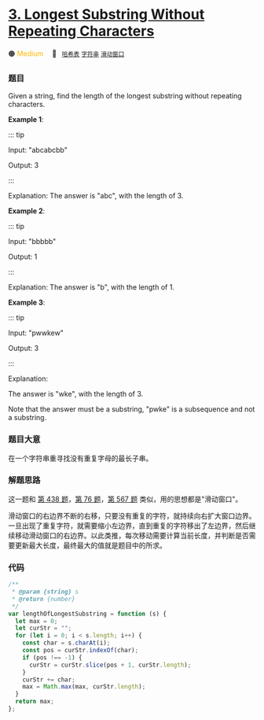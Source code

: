# [3. Longest Substring Without Repeating Characters](https://leetcode.com/problems/longest-substring-without-repeating-characters/)

🟠 <font color=#ffb800>Medium</font>&emsp; 🔖&ensp; [`哈希表`](../solution/哈希表) [`字符串`](../solution/字符串) [`滑动窗口`](../solution/滑动窗口)

### 题目

Given a string, find the length of the longest substring without repeating characters.

**Example 1**:

::: tip

Input: "abcabcbb"

Output: 3

:::

Explanation: The answer is "abc", with the length of 3.

**Example 2**:

::: tip

Input: "bbbbb"

Output: 1

:::

Explanation: The answer is "b", with the length of 1.

**Example 3**:

::: tip

Input: "pwwkew"

Output: 3

:::

Explanation:

The answer is "wke", with the length of 3.

Note that the answer must be a substring, "pwke" is a subsequence and not a substring.

### 题目大意

在一个字符串重寻找没有重复字母的最长子串。

### 解题思路

这一题和 [第 438 题](./0438.md)，[第 76 题](./0076.md)，[第 567 题](./0567.md) 类似，用的思想都是"滑动窗口"。

滑动窗口的右边界不断的右移，只要没有重复的字符，就持续向右扩大窗口边界。一旦出现了重复字符，就需要缩小左边界，直到重复的字符移出了左边界，然后继续移动滑动窗口的右边界。以此类推，每次移动需要计算当前长度，并判断是否需要更新最大长度，最终最大的值就是题目中的所求。

### 代码

```javascript
/**
 * @param {string} s
 * @return {number}
 */
var lengthOfLongestSubstring = function (s) {
  let max = 0;
  let curStr = "";
  for (let i = 0; i < s.length; i++) {
    const char = s.charAt(i);
    const pos = curStr.indexOf(char);
    if (pos !== -1) {
      curStr = curStr.slice(pos + 1, curStr.length);
    }
    curStr += char;
    max = Math.max(max, curStr.length);
  }
  return max;
};
```
